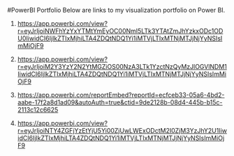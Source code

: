 #PowerBI Portfolio
Below are links to my visualization portfolio on Power BI.

1. https://app.powerbi.com/view?r=eyJrIjoiNWFhYzYxYTMtYmEyOC00NmI5LTk3YTAtZmJhYzkxODc1ODU0IiwidCI6IjlkZTIxMjhiLTA4ZDQtNDQ1Yi1iMTVjLTIxMTNjMTJjNjYyNSIsImMiOjF9

2. https://app.powerbi.com/view?r=eyJrIjoiM2Y3YzY2N2YtMGZiOS00NzA3LTk1YzctNzQyMzJlOGVlNDM1IiwidCI6IjlkZTIxMjhiLTA4ZDQtNDQ1Yi1iMTVjLTIxMTNjMTJjNjYyNSIsImMiOjF9

3. https://app.powerbi.com/reportEmbed?reportId=ecfceb33-05a6-4bd2-aabe-17f2a8d1ad09&autoAuth=true&ctid=9de2128b-08d4-445b-b15c-2113c12c6625

4. https://app.powerbi.com/view?r=eyJrIjoiNTY4ZGFjYzEtYjU5Yi00ZjUwLWExODctM2I0ZjM3YzJhY2U1IiwidCI6IjlkZTIxMjhiLTA4ZDQtNDQ1Yi1iMTVjLTIxMTNjMTJjNjYyNSIsImMiOjF9
